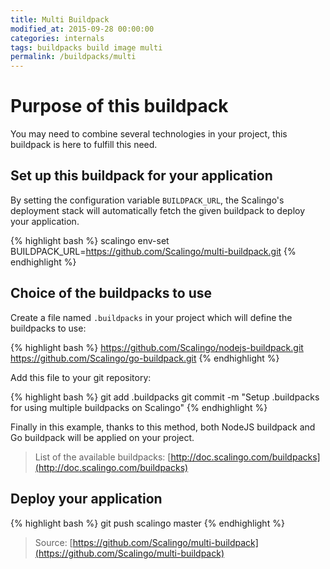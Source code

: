 ```yaml
---
title: Multi Buildpack
modified_at: 2015-09-28 00:00:00
categories: internals
tags: buildpacks build image multi
permalink: /buildpacks/multi
---
```


# Purpose of this buildpack

You may need to combine several technologies in your project, this buildpack is here to fulfill this need.

## Set up this buildpack for your application

By setting the configuration variable `BUILDPACK_URL`, the Scalingo's deployment stack will
automatically fetch the given buildpack to deploy your application.

{% highlight bash %}
scalingo env-set BUILDPACK_URL=https://github.com/Scalingo/multi-buildpack.git
{% endhighlight %}

## Choice of the buildpacks to use

Create a file named `.buildpacks` in your project which will define the buildpacks to use:

{% highlight bash %}
https://github.com/Scalingo/nodejs-buildpack.git
https://github.com/Scalingo/go-buildpack.git
{% endhighlight %}

Add this file to your git repository:

{% highlight bash %}
git add .buildpacks
git commit -m "Setup .buildpacks for using multiple buildpacks on Scalingo"
{% endhighlight %}

Finally in this example, thanks to this method, both NodeJS buildpack and Go buildpack will be applied
on your project.

> List of the available buildpacks: [http://doc.scalingo.com/buildpacks](http://doc.scalingo.com/buildpacks)

## Deploy your application

{% highlight bash %}
git push scalingo master
{% endhighlight %}


> Source: [https://github.com/Scalingo/multi-buildpack](https://github.com/Scalingo/multi-buildpack)
